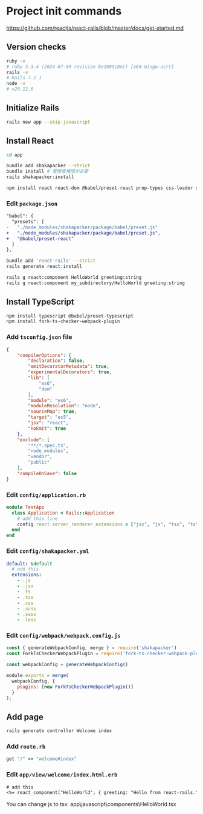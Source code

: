 # Project init commands

<https://github.com/reactjs/react-rails/blob/master/docs/get-started.md>

## Version checks

```sh
ruby -v
# ruby 3.3.4 (2024-07-09 revision be1089c8ec) [x64-mingw-ucrt]
rails -v
# Rails 7.2.1
node -v
# v20.12.0
```

## Initialize Rails

```sh
rails new app --skip-javascript
```

## Install React

```sh
cd app

bundle add shakapacker --strict
bundle install # 管理者権限が必要
rails shakapacker:install

npm install react react-dom @babel/preset-react prop-types css-loader style-loader mini-css-extract-plugin css-minimizer-webpack-plugin
```

### Edit `package.json`

```diff
"babel": {
  "presets": [
-   "./node_modules/shakapacker/package/babel/preset.js"
+   "./node_modules/shakapacker/package/babel/preset.js",
+   "@babel/preset-react"
  ]
},
```

```sh
bundle add 'react-rails' --strict
rails generate react:install

rails g react:component HelloWorld greeting:string
rails g react:component my_subdirectory/HelloWorld greeting:string
```

## Install TypeScript

```sh
npm install typescript @babel/preset-typescript
npm install fork-ts-checker-webpack-plugin
```

### Add `tsconfig.json` file

```json
{
    "compilerOptions": {
        "declaration": false,
        "emitDecoratorMetadata": true,
        "experimentalDecorators": true,
        "lib": [
            "es6",
            "dom"
        ],
        "module": "es6",
        "moduleResolution": "node",
        "sourceMap": true,
        "target": "es5",
        "jsx": "react",
        "noEmit": true
    },
    "exclude": [
        "**/*.spec.ts",
        "node_modules",
        "vendor",
        "public"
    ],
    "compileOnSave": false
}
```

### Edit `config/application.rb`

```rb
module TestApp
  class Application < Rails::Application
    # add this line
    config.react.server_renderer_extensions = ["jsx", "js", "tsx", "ts"]
  end
end

```

### Edit `config/shakapacker.yml`

```yml
default: &default
  # add this
  extensions:
    - .js
    - .jsx
    - .ts
    - .tsx
    - .css
    - .scss
    - .sass
    - .less

```

### Edit `config/webpack/webpack.config.js`

```js
const { generateWebpackConfig, merge } = require('shakapacker')
const ForkTsCheckerWebpackPlugin = require('fork-ts-checker-webpack-plugin');

const webpackConfig = generateWebpackConfig()

module.exports = merge(
  webpackConfig, {
    plugins: [new ForkTsCheckerWebpackPlugin()]
  }
);
```

## Add page

```sh
rails generate controller Welcome index
```

### Add `route.rb`

```rb
get "/" => "welcome#index"
```

### Edit `app/view/welcome/index.html.erb`

```html
# add this
<%= react_component("HelloWorld", { greeting: "Hello from react-rails.", info: { name: "react-rails" } }, { class: "hello-world" }) %>
```

You can change js to tsx: app\javascript\components\HelloWorld.tsx
